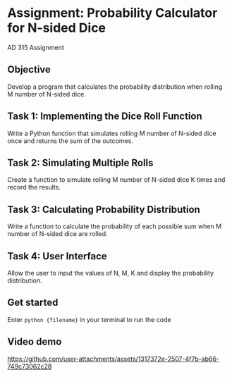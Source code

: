 # Assignment: Probability Calculator for N-sided Dice
AD 315 Assignment

## Objective
Develop a program that calculates the probability distribution when rolling M number of N-sided dice.

## Task 1: Implementing the Dice Roll Function
Write a Python function that simulates rolling M number of N-sided dice once and returns the sum of the outcomes.

## Task 2: Simulating Multiple Rolls
Create a function to simulate rolling M number of N-sided dice K times and record the results.

## Task 3: Calculating Probability Distribution
Write a function to calculate the probability of each possible sum when M number of N-sided dice are rolled.

## Task 4: User Interface
Allow the user to input the values of N, M, K and display the probability distribution.

## Get started 
Enter `python {filename}` in your terminal to run the code

## Video demo
https://github.com/user-attachments/assets/1317372e-2507-4f7b-ab66-749c73062c28

